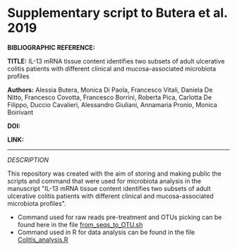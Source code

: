 # Supplementary script to Butera et al. 2019 

**BIBLIOGRAPHIC REFERENCE:**

**TITLE:**  IL-13 mRNA tissue content identifies two subsets of adult ulcerative colitis patients with different clinical and mucosa-associated microbiota profiles

**Authors:**  Alessia Butera, Monica Di Paola, Francesco Vitali, Daniela De Nitto, Francesco Covotta, Francesco Borrini, Roberta Pica, Carlotta De Filippo, Duccio Cavalieri, Alessandro Giuliani, Annamaria Pronio, Monica Boirivant

**DOI:** 

**LINK:**


*****

*DESCRIPTION*


This repository was created with the aim of storing and making public the scripts and command that were used for microbiota analysis in the manuscript "IL-13 mRNA tissue content identifies two subsets of adult ulcerative colitis patients with different clinical and mucosa-associated microbiota profiles". 

* Command used for raw reads pre-treatment and OTUs picking can be found here in the file [from_seqs_to_OTU.sh](https://github.com/FrancescoVit/Supplementary-to-Butera-et-al.-2019/blob/master/from_seqs_to_OTU.sh)
* Command used in R for data analysis can be found in the file [Colitis_analysis.R](https://github.com/FrancescoVit/Supplementary-to-Butera-et-al.-2019/blob/master/colitis_analysis.R)
